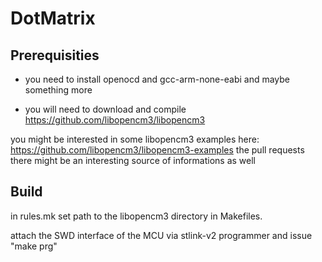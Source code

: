 # DotMatrix

## Prerequisities
* you need to install openocd and gcc-arm-none-eabi and maybe something more

* you will need to download and compile https://github.com/libopencm3/libopencm3

you might be interested in some libopencm3 examples here:
https://github.com/libopencm3/libopencm3-examples
the pull requests there might be an interesting source of informations as well


## Build

in rules.mk set path to the libopencm3 directory in Makefiles.

attach the SWD interface of the MCU via stlink-v2 programmer and issue "make prg" 

